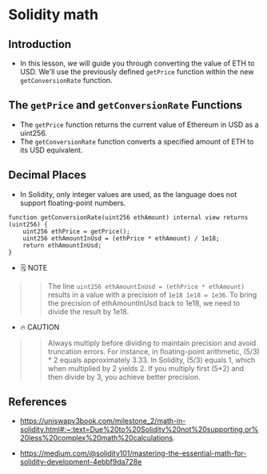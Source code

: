 # Solidity math

## Introduction
- In this lesson, we will guide you through converting the value of ETH to USD. We'll use the previously defined `getPrice` function within the new `getConversionRate` function.

## The `getPrice` and `getConversionRate` Functions
- The `getPrice` function returns the current value of Ethereum in USD as a uint256.
- The `getConversionRate` function converts a specified amount of ETH to its USD equivalent.

## Decimal Places
- In Solidity, only integer values are used, as the language does not support floating-point numbers.
```
function getConversionRate(uint256 ethAmount) internal view returns (uint256) {
    uint256 ethPrice = getPrice(); 
    uint256 ethAmountInUsd = (ethPrice * ethAmount) / 1e18;
    return ethAmountInUsd;
}
```

- 🗒️ NOTE

>> The line `uint256 ethAmountInUsd = (ethPrice * ethAmount)` results in a value with a precision of `1e18 1e18 = 1e36`. To bring the precision of ethAmountInUsd back to 1e18, we need to divide the result by 1e18.

- 🔥 CAUTION

>> Always multiply before dividing to maintain precision and avoid truncation errors. For instance, in floating-point arithmetic, (5/3) * 2 equals approximately 3.33. In Solidity, (5/3) equals 1, which when multiplied by 2 yields 2. If you multiply first (5*2) and then divide by 3, you achieve better precision.

## References
- https://uniswapv3book.com/milestone_2/math-in-solidity.html#:~:text=Due%20to%20Solidity%20not%20supporting,or%20less%20complex%20math%20calculations.

- https://medium.com/@solidity101/mastering-the-essential-math-for-solidity-development-4ebbf9da728e
